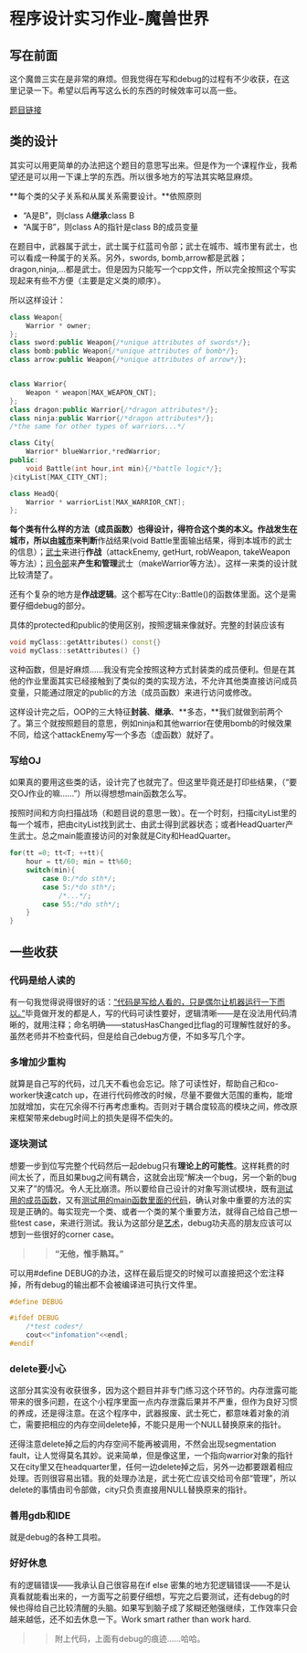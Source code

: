# 程序设计实习作业-魔兽世界

## 写在前面

这个魔兽三实在是非常的麻烦。但我觉得在写和debug的过程有不少收获，在这里记录一下。希望以后再写这么长的东西的时候效率可以高一些。

[题目链接](<http://cxsjsxmooc.openjudge.cn/2019t3springall/045/>)

## 类的设计

其实可以用更简单的办法把这个题目的意思写出来。但是作为一个课程作业，我希望还是可以用一下课上学的东西。所以很多地方的写法其实略显麻烦。

**每个类的父子关系和从属关系需要设计。**依照原则

* “A是B”，则class A**继承**class B
* “A属于B”，则class A的指针是class B的成员变量

在题目中，武器属于武士，武士属于红蓝司令部；武士在城市、城市里有武士，也可以看成一种属于的关系。另外，swords, bomb,arrow都是武器；dragon,ninja,...都是武士。但是因为只能写一个cpp文件，所以完全按照这个写实现起来有些不方便（主要是定义类的顺序）。

所以这样设计：

```cpp
class Weapon{
    Warrior * owner;
};
class sword:public Weapon{/*unique attributes of swords*/};
class bomb:public Weapon{/*unique attributes of bomb*/};
class arrow:public Weapon{/*unique attributes of arrow*/};


class Warrior{
  	Weapon * weapon[MAX_WEAPON_CNT];  
};
class dragon:public Warrior{/*dragon attributes*/};
class ninja:public Warrior{/*dragon attributes*/};
/*the same for other types of warriors...*/

class City{
    Warrior* blueWarrior,*redWarrior;
public:
    void Battle(int hour,int min){/*battle logic*/};
}cityList[MAX_CITY_CNT];

class HeadQ{
    Warrior * warriorList[MAX_WARRIOR_CNT];
};
```

**每个类有什么样的方法（成员函数）也得设计，得符合这个类的本义。**作战发生在城市，所以由<u>城市</u>来**判断**作战结果(void Battle里面输出结果，得到本城市的武士的信息）；<u>武士</u>来进行**作战**（attackEnemy, getHurt, robWeapon, takeWeapon等方法）；<u>司令部</u>来**产生和管理**武士（makeWarrior等方法）。这样一来类的设计就比较清楚了。

还有个复杂的地方是**作战逻辑**。这个都写在City::Battle()的函数体里面。这个是需要仔细debug的部分。

具体的protected和public的使用区别，按照逻辑来像就好。完整的封装应该有 

```cpp
void myClass::getAttributes() const{}
void myClass::setAttributes() {}
```

这种函数，但是好麻烦……我没有完全按照这种方式封装类的成员便利。但是在其他的作业里面其实已经接触到了类似的类的实现方法，不允许其他类直接访问成员变量，只能通过限定的public的方法（成员函数）来进行访问或修改。

这样设计完之后，OOP的三大特征**封装**、**继承**、**多态，**我们就做到前两个了。第三个就按照题目的意思，例如ninja和其他warrior在使用bomb的时候效果不同，给这个attackEnemy写一个多态（虚函数）就好了。

### 写给OJ

如果真的要用这些类的话，设计完了也就完了。但这里毕竟还是打印些结果，（“要交OJ作业的嘛……”）所以得想想main函数怎么写。

按照时间和方向扫描战场（和题目说的意思一致）。在一个时刻，扫描cityList里的每一个城市，把由cityList找到武士、由武士得到武器状态；或者HeadQuarter产生武士。总之main能直接访问的对象就是City和HeadQuarter。

```cpp
for(tt =0; tt<T; ++tt){
    hour = tt/60; min = tt%60;
    switch(min){
        case 0:/*do sth*/;
        case 5:/*do sth*/;
            /*...*/;
        case 55:/*do sth*/;
    }
}
```

## 一些收获

### 代码是给人读的

有一句我觉得说得很好的话：<u>“代码是写给人看的，只是偶尔让机器运行一下而以。”</u>毕竟做开发的都是人，写的代码可读性要好，逻辑清晰——是在没法用代码清晰的，就用注释；命名明确——statusHasChanged比flag的可理解性就好的多。虽然老师并不检查代码，但是给自己debug方便，不如多写几个字。

### 多增加少重构

就算是自己写的代码，过几天不看也会忘记。除了可读性好，帮助自己和co-worker快速catch up，在进行代码修改的时候，尽量不要做大范围的重构，能增加就增加，实在冗余得不行再考虑重构。否则对于耦合度较高的模块之间，修改原来框架带来debug时间上的损失是得不偿失的。

### 逐块测试

想要一步到位写完整个代码然后一起debug只有**理论上的可能性**。这样耗费的时间太长了，而且如果bug之间有耦合，这就会出现“解决一个bug，另一个新的bug又来了”的情况。令人无比崩溃。所以要给自己设计的对象写测试模块，既有<u>测试用的成员函数</u>，又有<u>测试用的main函数里面的代码</u>，确认对象中重要的方法的实现是正确的。每实现完一个类、或者一个类的某个重要方法，就得自己给自己想一些test case，来进行测试。我认为这部分是<u>艺术</u>，debug功夫高的朋友应该可以想到一些很好的corner case。

>> **“无他，惟手熟耳。”**

可以用#define DEBUG的办法，这样在最后提交的时候可以直接把这个宏注释掉，所有debug的输出都不会被编译进可执行文件里。

```cpp
#define DEBUG

#ifdef DEBUG
	/*test codes*/
	cout<<"infomation"<<endl;
#endif
```

### delete要小心

这部分其实没有收获很多，因为这个题目并非专门练习这个环节的。内存泄露可能带来的很多问题，在这个小程序里面一点内存泄露后果并不严重，但作为良好习惯的养成，还是得注意。在这个程序中，武器报废、武士死亡，都意味着对象的消亡，需要把相应的内存空间delete掉，不能只是用一个NULL替换原来的指针。

还得注意delete掉之后的内存空间不能再被调用，不然会出现segmentation fault，让人觉得莫名其妙。说来简单，但是像这里，一个指向warrior对象的指针又在city里又在headquarter里，任何一边delete掉之后，另外一边都要跟着相应处理。否则很容易出错。我的处理办法是，武士死亡应该交给司令部“管理”，所以delete的事情由司令部做，city只负责直接用NULL替换原来的指针。

### 善用gdb和IDE

就是debug的各种工具啦。

### 好好休息

有的逻辑错误——我承认自己很容易在if else 密集的地方犯逻辑错误——不是认真看就能看出来的，一方面写之前要仔细想，写完之后要测试，还有debug的时候也得给自己比较清醒的头脑。如果写到脑子成了浆糊还勉强继续，工作效率只会越来越低，还不如去休息一下。Work smart rather than work hard.



> > 附上代码，上面有debug的痕迹……哈哈。
